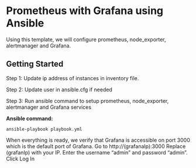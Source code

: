 # Prometheus with Grafana using Ansible
Using this template, we will configure prometheus, node_exporter, alertmanager and Grafana.

## Getting Started

Step 1: Update ip address of instances in inventory file.

Step 2: Update user in ansible.cfg if needed

Step 3: Run ansible command to setup prometheus, node_exporter, alertmanager and Grafana services

**Ansible command:** 
```
ansible-playbook playbook.yml
```

When everything is ready, we verify that Grafana is accessible on port 3000 which is the default port of Grafana.
Go to http://(grafanaIp):3000 Replace (grafanIp) with your IP.
Enter the username “admin” and password “admin”. Click Log In
